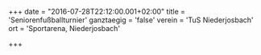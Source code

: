 +++
date = "2016-07-28T22:12:00.001+02:00"
title = 'Seniorenfußballturnier'
ganztaegig = 'false'
verein = 'TuS Niederjosbach'
ort = 'Sportarena, Niederjosbach'

+++

      